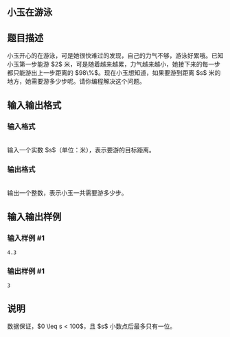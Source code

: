 <article>
<h1>小玉在游泳</h1>
<h2>题目描述</h2>
<div>小玉开心的在游泳，可是她很快难过的发现，自己的力气不够，游泳好累哦。已知小玉第一步能游 $2$ 米，可是随着越来越累，力气越来越小，她接下来的每一步都只能游出上一步距离的 $98\%$。现在小玉想知道，如果要游到距离 $s$ 米的地方，她需要游多少步呢。请你编程解决这个问题。
</div>
<h2>输入输出格式</h2>
<h3>输入格式</h3>
<br/>
<div>输入一个实数 $s$（单位：米），表示要游的目标距离。
</div>
<h3>输出格式</h3>
<br/>
<div>输出一个整数，表示小玉一共需要游多少步。
</div>
<h2>输入输出样例</h2>
<h3>输入样例 #1</h3>
<pre><code>4.3</code></pre>
<h3>输出样例 #1</h3>
<pre><code>3</code></pre>
<h2>说明</h2>
<div>数据保证，$0 \leq s &lt; 100$，且 $s$ 小数点后最多只有一位。</div>
</article>